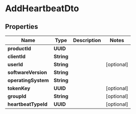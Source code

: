 

# AddHeartbeatDto


## Properties

| Name | Type | Description | Notes |
|------------ | ------------- | ------------- | -------------|
|**productId** | **UUID** |  |  |
|**clientId** | **String** |  |  |
|**userId** | **String** |  |  [optional] |
|**softwareVersion** | **String** |  |  |
|**operatingSystem** | **String** |  |  |
|**tokenKey** | **UUID** |  |  [optional] |
|**groupId** | **String** |  |  [optional] |
|**heartbeatTypeId** | **UUID** |  |  [optional] |



